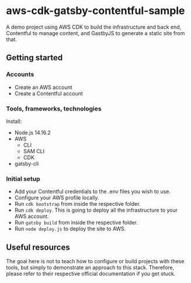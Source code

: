 # aws-cdk-gatsby-contentful-sample

A demo project using AWS CDK to build the infrastructure and back end, Contentful to manage content, and GastbyJS to generate a static site from that.

## Getting started

### Accounts

- Create an AWS account
- Create a Contentful account

### Tools, frameworks, technologies

Install:

- Node.js 14.16.2
- AWS
  - CLI
  - SAM CLI
  - CDK
- gatsby-cli

### Initial setup

- Add your Contentful credentials to the .env files you wish to use.
- Configure your AWS profile locally.
- Run `cdk bootstrap` from inside the respective folder.
- Run `cdk deploy`. This is going to deploy all the infrastructure to your AWS account.
- Run `gatsby build` from inside the respective folder.
- Run `node deploy.js` to deploy the site to AWS.

## Useful resources

The goal here is not to teach how to configure or build projects with these tools, but simply to demonstrate an approach to this stack. Therefore, please refer to their respective official documentation if you get stuck.
